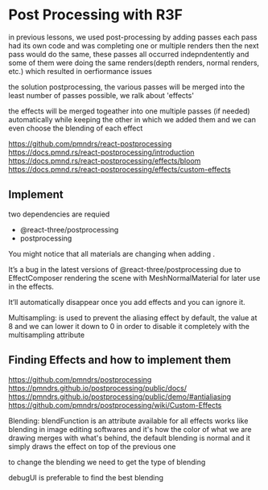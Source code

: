 # Post Processing with R3F 
in previous lessons, we used post-processing by adding passes each pass had its own code and was completing one or multiple renders then the next pass would do the same, these passes all occurred indepndentently and some of them were doing the same renders(depth renders, normal renders, etc.) which resulted in oerfiormance issues 

the solution postprocessing, the various passes will be merged into the least number of passes possible, we ralk about 'effects' 

the effects will be merged togeather into one multiple passes (if needed) automatically while keeping the other in which we added them and we can even choose the blending of each effect

https://github.com/pmndrs/react-postprocessing
https://docs.pmnd.rs/react-postprocessing/introduction
https://docs.pmnd.rs/react-postprocessing/effects/bloom
https://docs.pmnd.rs/react-postprocessing/effects/custom-effects

## Implement 
two dependencies are requied 
 * @react-three/postprocessing
 * postprocessing 

 You might notice that all materials are changing when adding <EffectComposer>.

It’s a bug in the latest versions of @react-three/postprocessing due to EffectComposer rendering the scene with MeshNormalMaterial for later use in the effects.

It’ll automatically disappear once you add effects and you can ignore it.

Multisampling: is used to prevent the aliasing effect by default, the value at 8 and we can lower it down to 0 in order to disable it completely with the multisampling attribute

## Finding Effects and how to implement them 

https://github.com/pmndrs/postprocessing
https://pmndrs.github.io/postprocessing/public/docs/
https://pmndrs.github.io/postprocessing/public/demo/#antialiasing
https://github.com/pmndrs/postprocessing/wiki/Custom-Effects

Blending: blendFunction is an attribute available for all effects works like blending in image editing softwares and it's how the color of what we are drawing merges with what's behind, the default blending is normal and it simply draws the effect on top of the previous one 

to change the blending we need to get the type of blending

debugUI is preferable to find the best blending